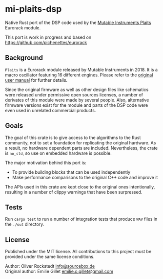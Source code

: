 # mi-plaits-dsp

Native Rust port of the DSP code used by the [Mutable Instruments Plaits](https://mutable-instruments.net/modules/plaits/) Eurorack module.

This port is work in progress and based on <https://github.com/pichenettes/eurorack>

## Background

`Plaits` is a Eurorack module released by Mutable Instruments in 2018. It is a macro oscillator featuring 16 different engines. Please refer to the [original user manual](https://mutable-instruments.net/modules/plaits/manual/) for further details.

Since the original firmware as well as other design files like schematics were released under permissive open sources licenses, a number of derivates of this module were made by several people. Also, alternative firmware versions exist for the module and parts of the DSP code were even used in unrelated commercial products.

## Goals

The goal of this crate is to give access to the algorithms to the Rust community, not to set a foundation for replicating the original hardware. As a result, no hardware dependent parts are included. Nevertheless, the crate is `no_std`, so use on embedded hardware is possible.

The major motivation behind this port is:

- To provide building blocks that can be used independently
- Make performance comparisons to the original C++ code and improve it

The APIs used in this crate are kept close to the original ones intentionally, resulting in a number of clippy warnings that have been surpressed.

## Tests

Run `cargo test` to run a number of integration tests that produce `WAV` files in the `./out` directory.

## License

Published under the MIT license. All contributions to this project must be provided under the same license conditions.

Author: Oliver Rockstedt <info@sourcebox.de>  
Original author: Emilie Gillet <emilie.o.gillet@gmail.com>
